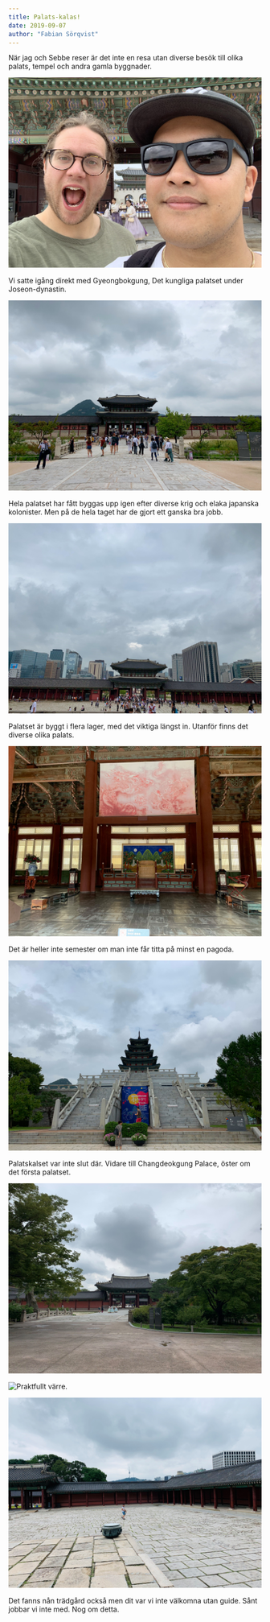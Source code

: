 ```yaml
---
title: Palats-kalas!
date: 2019-09-07
author: "Fabian Sörqvist"
---
```


När jag och Sebbe reser är det inte en resa utan diverse besök till
olika palats, tempel och andra gamla byggnader.

![Två palatskåta äldre män](../images/palats-kalas/palats-kat.jpg)

Vi satte igång direkt med Gyeongbokgung, Det kungliga palatset
under Joseon-dynastin.

![Vi är på ingång!](../images/palats-kalas/ingang.jpg)

Hela palatset har fått byggas upp igen efter diverse krig och elaka japanska kolonister.
Men på de hela taget har de gjort ett ganska bra jobb.

![Nygammalt inne. Nytt ute](../images/palats-kalas/gammalt-inne.jpg)

Palatset är byggt i flera lager, med det viktiga längst in. Utanför finns det diverse olika palats.

![Kungligt värre](../images/palats-kalas/kungligt.jpg)

Det är heller inte semester om man inte får titta på minst en pagoda.

![Pagoda time](../images/palats-kalas/pagoda.jpg)

Palatskalset var inte slut där. Vidare till Changdeokgung Palace, öster om det första palatset.

![Här jobbar de med lite mer trädgård](../images/palats-kalas/litegront.jpg)

![Praktfullt värre.](../images/palats-kalas/prakt.jpg)

![Sebbe inspekterar](../images/palats-kalas/sebbevandrar.jpg)

Det fanns nån trädgård också men dit var vi inte välkomna utan guide. Sånt jobbar vi inte med. Nog om detta.
